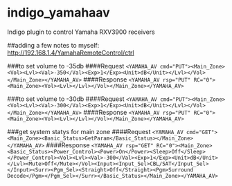 indigo_yamahaav
===============

Indigo plugin to control Yamaha RXV3900 receivers

##adding a few notes to myself:
http://192.168.1.4/YamahaRemoteControl/ctrl

###to set volume to -35db
####Request
`<YAMAHA_AV cmd="PUT"><Main_Zone><Vol><Lvl><Val>-350</Val><Exp>1</Exp><Unit>dB</Unit></Lvl></Vol></Main_Zone></YAMAHA_AV>`
####Response
`<YAMAHA_AV rsp="PUT" RC="0"><Main_Zone><Vol><Lvl></Lvl></Vol></Main_Zone></YAMAHA_AV>`

###to set volume to -30db
####Request
`<YAMAHA_AV cmd="PUT"><Main_Zone><Vol><Lvl><Val>-300</Val><Exp>1</Exp><Unit>dB</Unit></Lvl></Vol></Main_Zone></YAMAHA_AV>`
####Response
`<YAMAHA_AV rsp="PUT" RC="0"><Main_Zone><Vol><Lvl></Lvl></Vol></Main_Zone></YAMAHA_AV>`

###get system statys for main zone
####Request
`<YAMAHA_AV cmd="GET"><Main_Zone><Basic_Status>GetParam</Basic_Status></Main_Zone></YAMAHA_AV>`
####Response
`<YAMAHA_AV rsp="GET" RC="0"><Main_Zone><Basic_Status><Power_Control><Power>On</Power><Sleep>Off</Sleep></Power_Control><Vol><Lvl><Val>-300</Val><Exp>1</Exp><Unit>dB</Unit></Lvl><Mute>Off</Mute></Vol><Input><Input_Sel>CBL/SAT</Input_Sel></Input><Surr><Pgm_Sel><Straight>Off</Straight><Pgm>Surround Decode</Pgm></Pgm_Sel></Surr></Basic_Status></Main_Zone></YAMAHA_AV>`